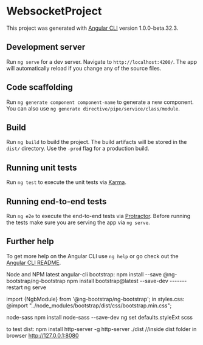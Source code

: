 # WebsocketProject

This project was generated with [Angular CLI](https://github.com/angular/angular-cli) version 1.0.0-beta.32.3.

## Development server
Run `ng serve` for a dev server. Navigate to `http://localhost:4200/`. The app will automatically reload if you change any of the source files.

## Code scaffolding

Run `ng generate component component-name` to generate a new component. You can also use `ng generate directive/pipe/service/class/module`.

## Build

Run `ng build` to build the project. The build artifacts will be stored in the `dist/` directory. Use the `-prod` flag for a production build.

## Running unit tests

Run `ng test` to execute the unit tests via [Karma](https://karma-runner.github.io).

## Running end-to-end tests

Run `ng e2e` to execute the end-to-end tests via [Protractor](http://www.protractortest.org/).
Before running the tests make sure you are serving the app via `ng serve`.

## Further help

To get more help on the Angular CLI use `ng help` or go check out the [Angular CLI README](https://github.com/angular/angular-cli/blob/master/README.md).

Node and NPM latest
angular-cli
bootstrap: 
npm install --save @ng-bootstrap/ng-bootstrap
npm install bootstrap@latest --save-dev
 ------- restart ng serve

import {NgbModule} from '@ng-bootstrap/ng-bootstrap';
in styles.css: @import "../node_modules/bootstrap/dist/css/bootstrap.min.css";

node-sass
 npm install node-sass --save-dev
ng set defaults.styleExt scss

to test dist:
npm install http-server -g
http-server ./dist //inside dist folder
 in browser http://127.0.0.1:8080
